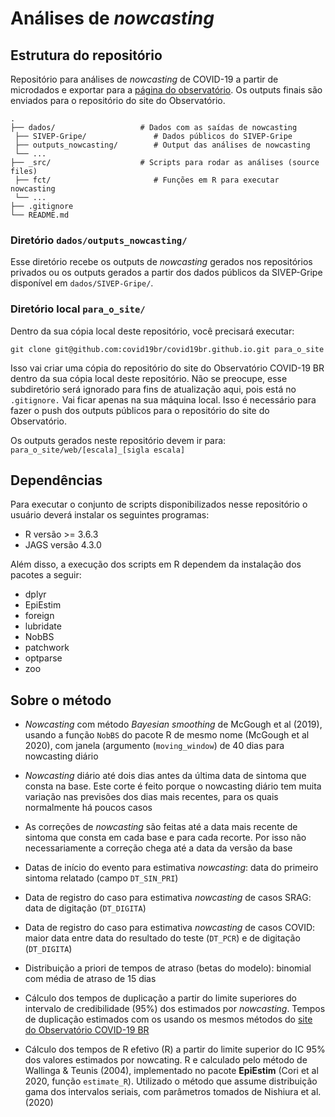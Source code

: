 # Análises de _nowcasting_

## Estrutura do repositório

Repositório para análises de _nowcasting_ de COVID-19 a partir de microdados e exportar para a [página do observatório](https://covid19br.github.io/). Os outputs finais são enviados para o repositório do site do Observatório.

    .
    ├── dados/                   # Dados com as saídas de nowcasting
     ├── SIVEP-Gripe/               # Dados públicos do SIVEP-Gripe
     ├── outputs_nowcasting/        # Output das análises de nowcasting
     └── ...
    ├── _src/                    # Scripts para rodar as análises (source files)
     ├── fct/                       # Funções em R para executar nowcasting
     └── ...
    ├── .gitignore 
    └── README.md

### Diretório `dados/outputs_nowcasting/`

Esse diretório recebe os outputs de *nowcasting* gerados nos repositórios privados ou os outputs gerados a partir dos dados públicos da SIVEP-Gripe disponível em `dados/SIVEP-Gripe/`. 

### Diretório local `para_o_site/`

Dentro da sua cópia local deste repositório, você precisará executar:

```
git clone git@github.com:covid19br/covid19br.github.io.git para_o_site
```

Isso vai criar uma cópia do repositório do site do Observatório COVID-19 BR dentro da sua cópia local deste repositório. Não se preocupe, esse subdiretório será ignorado para fins de atualização aqui, pois está no `.gitignore.`
Vai ficar apenas na sua máquina local. Isso é necessário para fazer o push dos outputs públicos para o repositório do site do Observatório.

Os outputs gerados neste repositório devem ir para: `para_o_site/web/[escala]_[sigla escala]`

## Dependências

Para executar o conjunto de scripts disponibilizados nesse repositório o usuário deverá instalar os seguintes programas:

- R versão >= 3.6.3
- JAGS versão 4.3.0

Além disso, a execução dos scripts em R dependem da instalação dos pacotes a seguir:

- dplyr 
- EpiEstim 
- foreign
- lubridate 
- NobBS 
- patchwork 
- optparse 
- zoo

## Sobre o método

- *Nowcasting* com método *Bayesian smoothing* de McGough et al (2019), usando a função `NobBS` do
pacote R de mesmo nome (McGough et al 2020), com janela (argumento (`moving_window`) de 40 dias
para nowcasting diário

- *Nowcasting* diário até dois dias antes da última data de sintoma que consta na base. Este corte é feito
porque o nowcasting diário tem muita variação nas previsões dos dias mais recentes, para os quais
normalmente há poucos casos

- As correções de *nowcasting* são feitas até a data mais recente de sintoma que consta em cada base e
para cada recorte. Por isso não necessariamente a correção chega até a data da versão da base

- Datas de início do evento para estimativa *nowcasting*: data do primeiro sintoma relatado (campo
`DT_SIN_PRI`)

- Data de registro do caso para estimativa *nowcasting* de casos SRAG: data de digitação (`DT_DIGITA`)

- Data de registro do caso para estimativa *nowcasting* de casos COVID: maior data entre data do resultado
do teste (`DT_PCR`) e de digitação (`DT_DIGITA`)

- Distribuição a priori de tempos de atraso (betas do modelo): binomial com média de atraso de 15 dias

- Cálculo dos tempos de duplicação a partir do limite superiores do intervalo de credibilidade (95%) dos
estimados por *nowcasting*. Tempos de duplicação estimados com os usando os mesmos métodos do [site
do Observatório COVID-19 BR](https://covid19br.github.io)

- Cálculo dos tempos de R efetivo (R) a partir do limite superior do IC 95% dos valores estimados por
nowcating. R e calculado pelo método de Wallinga & Teunis (2004), implementado no pacote **EpiEstim**
(Cori et al 2020, função `estimate_R`). Utilizado o método que assume distribuição gama dos intervalos
seriais, com parâmetros tomados de Nishiura et al. (2020)
